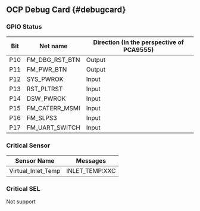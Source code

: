 ## OCP Debug Card {#debugcard}

### GPIO Status

| Bit | Net name       | Direction (In the perspective of PCA9555) |
| --- | -------------- | ----------------------------------------- |
| P10 | FM_DBG_RST_BTN | Output                                    |
| P11 | FM_PWR_BTN     | Output                                    |
| P12 | SYS_PWROK      | Input                                     |
| P13 | RST_PLTRST     | Input                                     |
| P14 | DSW_PWROK      | Input                                     |
| P15 | FM_CATERR_MSMI | Input                                     |
| P16 | FM_SLPS3       | Input                                     |
| P17 | FM_UART_SWITCH | Input                                     |

### Critical Sensor

| Sensor Name        | Messages       |
| ------------------ | -------------- |
| Virtual_Inlet_Temp | INLET_TEMP:XXC |

### Critical SEL

Not support
